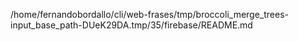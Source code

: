 /home/fernandobordallo/cli/web-frases/tmp/broccoli_merge_trees-input_base_path-DUeK29DA.tmp/35/firebase/README.md